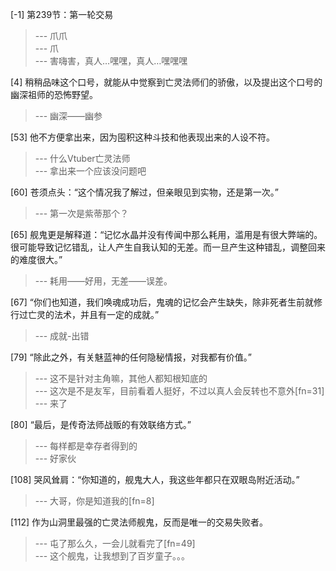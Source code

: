 
[-1] 第239节：第一轮交易
>--- 爪爪<br>
>--- 爪<br>
>--- 害嗨害，真人…嘿嘿，真人…嘿嘿嘿<br>

[4] 稍稍品味这个口号，就能从中觉察到亡灵法师们的骄傲，以及提出这个口号的幽深祖师的恐怖野望。
>--- 幽深——幽参<br>

[53] 他不方便拿出来，因为囤积这种斗技和他表现出来的人设不符。
>--- 什么Vtuber亡灵法师<br>
>--- 拿出来一个应该没问题吧<br>

[60] 苍须点头：“这个情况我了解过，但亲眼见到实物，还是第一次。”
>--- 第一次是紫蒂那个？<br>

[65] 舰鬼更是解释道：“记忆水晶并没有传闻中那么耗用，滥用是有很大弊端的。很可能导致记忆错乱，让人产生自我认知的无差。而一旦产生这种错乱，调整回来的难度很大。”
>--- 耗用——好用，无差——误差。<br>

[67] “你们也知道，我们唤魂成功后，鬼魂的记忆会产生缺失，除非死者生前就修行过亡灵的法术，并且有一定的成就。”
>--- 成就-出错<br>

[79] “除此之外，有关魅蓝神的任何隐秘情报，对我都有价值。”
>--- 这不是针对主角嘛，其他人都知根知底的<br>
>--- 这次是不是友军，目前看着人挺好，不过以真人会反转也不意外[fn=31]<br>
>--- 来了<br>

[80] “最后，是传奇法师战贩的有效联络方式。”
>--- 每样都是幸存者得到的<br>
>--- 好家伙<br>

[108] 哭风耸肩：“你知道的，舰鬼大人，我这些年都只在双眼岛附近活动。”
>--- 大哥，你是知道我的[fn=8]<br>

[112] 作为山洞里最强的亡灵法师舰鬼，反而是唯一的交易失败者。
>--- 屯了那么久，一会儿就看完了[fn=49]<br>
>--- 这个舰鬼，让我想到了百岁童子。。。<br>
